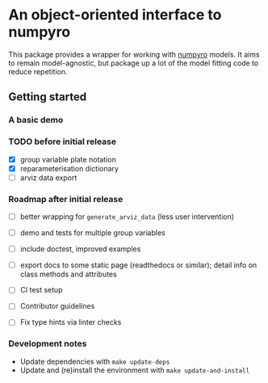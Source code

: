 # An object-oriented interface to numpyro

This package provides a wrapper for working with [numpyro](https://num.pyro.ai/) models.
It aims to remain model-agnostic, but package up a lot of the model fitting code to reduce repetition.

## Getting started


### A basic demo

### TODO before initial release

- [x] group variable plate notation
- [x] reparameterisation dictionary
- [ ] arviz data export

### Roadmap after initial release

- [ ] better wrapping for `generate_arviz_data` (less user intervention)
- [ ] demo and tests for multiple group variables
- [ ] include doctest, improved examples
- [ ] export docs to some static page (readthedocs or similar); detail info on class methods and attributes
- [ ] CI test setup
- [ ] Contributor guidelines
- [ ] Fix type hints via linter checks


### Development notes

- Update dependencies with `make update-deps`
- Update and (re)install the environment with `make update-and-install`



